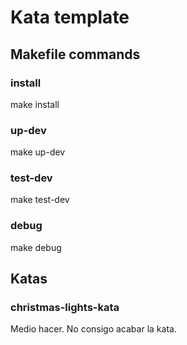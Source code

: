 # Kata template

## Makefile commands

### install

make install

### up-dev

make up-dev

### test-dev

make test-dev

### debug

make debug

## Katas

### christmas-lights-kata

Medio hacer.
No consigo acabar la kata.
